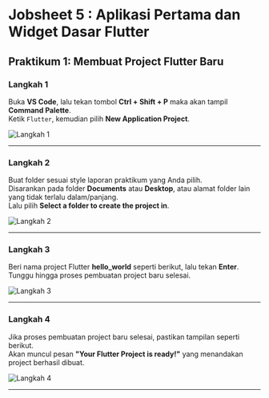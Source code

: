 # Jobsheet 5 : Aplikasi Pertama dan Widget Dasar Flutter

## Praktikum 1: Membuat Project Flutter Baru

### Langkah 1
Buka **VS Code**, lalu tekan tombol **Ctrl + Shift + P** maka akan tampil **Command Palette**.  
Ketik `Flutter`, kemudian pilih **New Application Project**.  

![Langkah 1](https://github.com/user-attachments/assets/ff7b00b7-5d8b-4556-864a-7d5b94d4de4f)

---

### Langkah 2
Buat folder sesuai style laporan praktikum yang Anda pilih.  
Disarankan pada folder **Documents** atau **Desktop**, atau alamat folder lain yang tidak terlalu dalam/panjang.  
Lalu pilih **Select a folder to create the project in**.  

![Langkah 2](https://github.com/user-attachments/assets/ef63f71c-e058-43c4-89d5-025a4956d5e2)

---

### Langkah 3
Beri nama project Flutter **hello_world** seperti berikut, lalu tekan **Enter**.  
Tunggu hingga proses pembuatan project baru selesai.  

![Langkah 3](https://github.com/user-attachments/assets/4b361ebc-0f93-4bd0-936a-2624401d69ef)

---

### Langkah 4
Jika proses pembuatan project baru selesai, pastikan tampilan seperti berikut.  
Akan muncul pesan **"Your Flutter Project is ready!"** yang menandakan project berhasil dibuat.  

![Langkah 4](https://github.com/user-attachments/assets/eeb720dd-b333-4044-8fb1-7535de9adfca)

---

